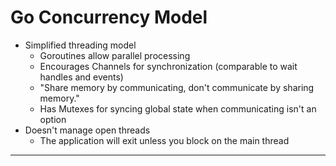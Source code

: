 # Go Concurrency Model

* Simplified threading model
  * Goroutines allow parallel processing
  * Encourages Channels for synchronization (comparable to wait handles and events)
  * "Share memory by communicating, don't communicate by sharing memory."
  * Has Mutexes for syncing global state when communicating isn't an option
* Doesn't manage open threads
  * The application will exit unless you block on the main thread

---

